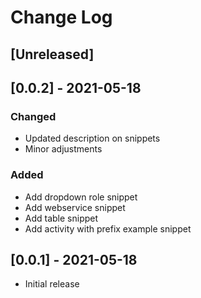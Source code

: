 # Change Log

## [Unreleased]

## [0.0.2] - 2021-05-18

### Changed

- Updated description on snippets
- Minor adjustments

### Added

- Add dropdown role snippet
- Add webservice snippet
- Add table snippet
- Add activity with prefix example snippet

## [0.0.1] - 2021-05-18

- Initial release
